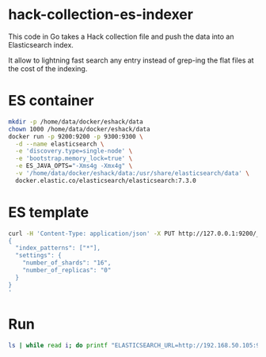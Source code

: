 # hack-collection-es-indexer

This code in Go takes a Hack collection file and push the data into an Elasticsearch index.

It allow to lightning fast search any entry instead of grep-ing the flat files at the cost of the indexing.

# ES container
```bash
mkdir -p /home/data/docker/eshack/data
chown 1000 /home/data/docker/eshack/data
docker run -p 9200:9200 -p 9300:9300 \
  -d --name elasticsearch \
  -e 'discovery.type=single-node' \
  -e 'bootstrap.memory_lock=true' \
  -e ES_JAVA_OPTS="-Xms4g -Xmx4g" \
  -v '/home/data/docker/eshack/data:/usr/share/elasticsearch/data' \
  docker.elastic.co/elasticsearch/elasticsearch:7.3.0
```

# ES template
```bash
curl -H 'Content-Type: application/json' -X PUT http://127.0.0.1:9200/_template/default -d '
{
  "index_patterns": ["*"],
  "settings": {
    "number_of_shards": "16",
    "number_of_replicas": "0"
  }
}
'
```

# Run
```bash
ls | while read i; do printf "ELASTICSEARCH_URL=http://192.168.50.105:9200 ./inject "%q" c001-eucombo 50000\n" "${i}"; done | xargs --max-procs=8 -I CMD bash -c CMD
```
